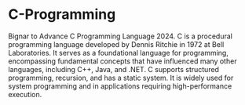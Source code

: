 # C-Programming
Bignar to Advance C Programming Language 2024.
C is a procedural programming language developed by Dennis Ritchie in 1972 at Bell Laboratories. It serves as a foundational language for programming, encompassing fundamental concepts that have influenced many other languages, including C++, Java, and .NET. C supports structured programming, recursion, and has a static system. It is widely used for system programming and in applications requiring high-performance execution.
